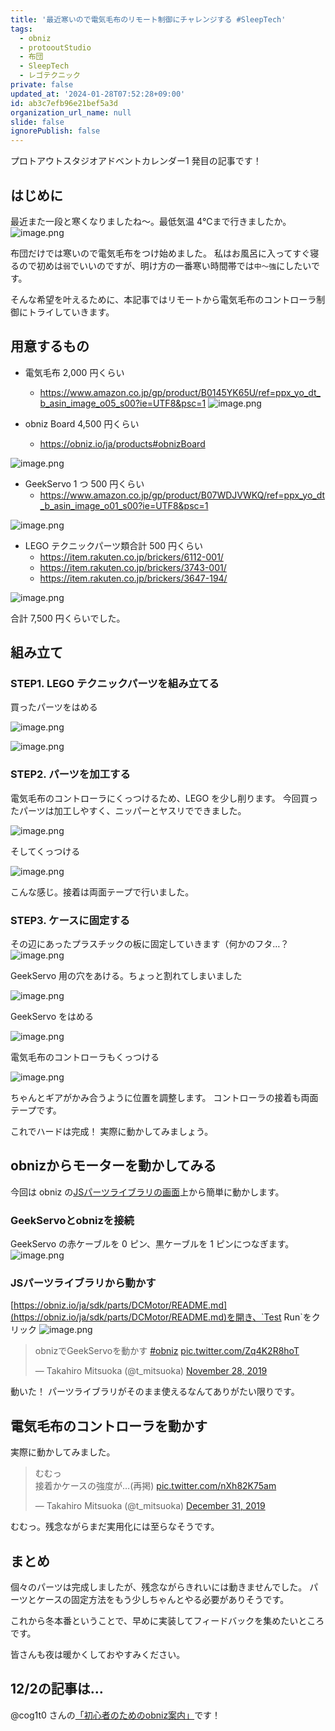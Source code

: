 ```yaml
---
title: '最近寒いので電気毛布のリモート制御にチャレンジする #SleepTech'
tags:
  - obniz
  - protooutStudio
  - 布団
  - SleepTech
  - レゴテクニック
private: false
updated_at: '2024-01-28T07:52:28+09:00'
id: ab3c7efb96e21bef5a3d
organization_url_name: null
slide: false
ignorePublish: false
---
```

プロトアウトスタジオアドベントカレンダー1 発目の記事です！

## はじめに

最近また一段と寒くなりましたね～。最低気温 4℃まで行きましたか。
![image.png](https://qiita-image-store.s3.ap-northeast-1.amazonaws.com/0/90087/b8f21463-8614-d83a-edda-a7ab745ae057.png)

布団だけでは寒いので電気毛布をつけ始めました。
私はお風呂に入ってすぐ寝るので初めは`弱`でいいのですが、明け方の一番寒い時間帯では`中～強`にしたいです。

そんな希望を叶えるために、本記事ではリモートから電気毛布のコントローラ制御にトライしていきます。

## 用意するもの

- 電気毛布 2,000 円くらい
    - https://www.amazon.co.jp/gp/product/B0145YK65U/ref=ppx_yo_dt_b_asin_image_o05_s00?ie=UTF8&psc=1
![image.png](https://qiita-image-store.s3.ap-northeast-1.amazonaws.com/0/90087/c255e8bc-09d8-a52c-7a6d-8216477a19aa.png)

- obniz Board 4,500 円くらい
    - https://obniz.io/ja/products#obnizBoard

![image.png](https://qiita-image-store.s3.ap-northeast-1.amazonaws.com/0/90087/96a8b95c-390e-2eed-5cee-183656f4661d.png)

- GeekServo 1 つ 500 円くらい
    - https://www.amazon.co.jp/gp/product/B07WDJVWKQ/ref=ppx_yo_dt_b_asin_image_o01_s00?ie=UTF8&psc=1

![image.png](https://qiita-image-store.s3.ap-northeast-1.amazonaws.com/0/90087/6c1952ac-8f80-91f8-2f35-ed2ccd9a55f4.png)

- LEGO テクニックパーツ類合計 500 円くらい
    - https://item.rakuten.co.jp/brickers/6112-001/
    - https://item.rakuten.co.jp/brickers/3743-001/
    - https://item.rakuten.co.jp/brickers/3647-194/

![image.png](https://qiita-image-store.s3.ap-northeast-1.amazonaws.com/0/90087/a656ade5-9516-6150-98f0-c1986ba31fec.png)


合計 7,500 円くらいでした。

## 組み立て

### STEP1. LEGO テクニックパーツを組み立てる

買ったパーツをはめる

![image.png](https://qiita-image-store.s3.ap-northeast-1.amazonaws.com/0/90087/e5d122d0-59ad-0f1d-8863-f9aa7b343881.png)

![image.png](https://qiita-image-store.s3.ap-northeast-1.amazonaws.com/0/90087/9d69e01d-36e3-6e15-cd25-7e024e128c98.png)

### STEP2. パーツを加工する

電気毛布のコントローラにくっつけるため、LEGO を少し削ります。
今回買ったパーツは加工しやすく、ニッパーとヤスリでできました。

![image.png](https://qiita-image-store.s3.ap-northeast-1.amazonaws.com/0/90087/fffe4a66-6668-6cd7-25f3-08e7083ce4cc.png)

そしてくっつける

![image.png](https://qiita-image-store.s3.ap-northeast-1.amazonaws.com/0/90087/3dd40234-2c05-a902-b4a5-20e52edf9c44.png)

こんな感じ。接着は両面テープで行いました。

### STEP3. ケースに固定する

その辺にあったプラスチックの板に固定していきます（何かのフタ…？
![image.png](https://qiita-image-store.s3.ap-northeast-1.amazonaws.com/0/90087/bacfa54c-4305-15c0-11a3-8ed925407219.png)

GeekServo 用の穴をあける。ちょっと割れてしまいました

![image.png](https://qiita-image-store.s3.ap-northeast-1.amazonaws.com/0/90087/110d251c-0182-c6ed-69df-07316ae98093.png)

GeekServo をはめる

![image.png](https://qiita-image-store.s3.ap-northeast-1.amazonaws.com/0/90087/7ed37172-9954-bc56-4964-441ca9872e8c.png)


電気毛布のコントローラもくっつける

![image.png](https://qiita-image-store.s3.ap-northeast-1.amazonaws.com/0/90087/7ed13e7b-4646-70aa-cb4f-099ccb73a8e0.png)

ちゃんとギアがかみ合うように位置を調整します。
コントローラの接着も両面テープです。

これでハードは完成！
実際に動かしてみましょう。

## obnizからモーターを動かしてみる

今回は obniz の[JSパーツライブラリの画面](https://obniz.io/ja/sdk/parts/DCMotor/README.md)上から簡単に動かします。

### GeekServoとobnizを接続

GeekServo の赤ケーブルを 0 ピン、黒ケーブルを 1 ピンにつなぎます。
![image.png](https://qiita-image-store.s3.ap-northeast-1.amazonaws.com/0/90087/3855e7d9-53ad-c748-7e0b-84fa1302866b.png)

### JSパーツライブラリから動かす

[https://obniz.io/ja/sdk/parts/DCMotor/README.md](https://obniz.io/ja/sdk/parts/DCMotor/README.md)を開き、`Test Run`をクリック
![image.png](https://qiita-image-store.s3.ap-northeast-1.amazonaws.com/0/90087/82534714-3c89-8f18-73ab-48f71188d95f.png)

<blockquote class="twitter-tweet"><p lang="ja" dir="ltr">obnizでGeekServoを動かす <a href="https://twitter.com/hashtag/obniz?src=hash&amp;ref_src=twsrc%5Etfw">#obniz</a> <a href="https://t.co/Zq4K2R8hoT">pic.twitter.com/Zq4K2R8hoT</a></p>&mdash; Takahiro Mitsuoka (@t_mitsuoka) <a href="https://twitter.com/t_mitsuoka/status/1199995053164220421?ref_src=twsrc%5Etfw">November 28, 2019</a></blockquote> <script async src="https://platform.twitter.com/widgets.js" charset="utf-8"></script>

動いた！
パーツライブラリがそのまま使えるなんてありがたい限りです。

## 電気毛布のコントローラを動かす

実際に動かしてみました。

<blockquote class="twitter-tweet"><p lang="ja" dir="ltr">むむっ<br>接着かケースの強度が…(再掲) <a href="https://t.co/nXh82K75am">pic.twitter.com/nXh82K75am</a></p>&mdash; Takahiro Mitsuoka (@t_mitsuoka) <a href="https://twitter.com/t_mitsuoka/status/1211900173149859840?ref_src=twsrc%5Etfw">December 31, 2019</a></blockquote> <script async src="https://platform.twitter.com/widgets.js" charset="utf-8"></script>

むむっ。残念ながらまだ実用化には至らなそうです。

## まとめ

個々のパーツは完成しましたが、残念ながらきれいには動きませんでした。
パーツとケースの固定方法をもう少しちゃんとやる必要がありそうです。

これから冬本番ということで、早めに実装してフィードバックを集めたいところです。

皆さんも夜は暖かくしておやすみください。

## 12/2の記事は…

@cog1t0 さんの[「初心者のためのobniz案内」](https://qiita.com/cog1t0/items/5e7d934ab1a2272d62d7)です！
